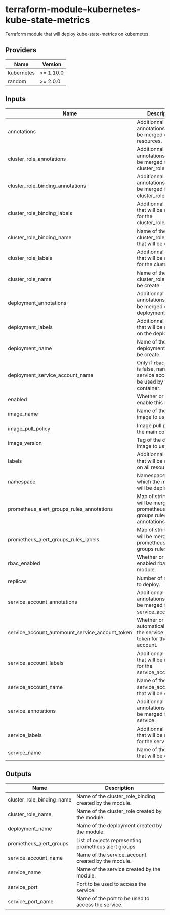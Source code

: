 # terraform-module-kubernetes-kube-state-metrics

Terraform module that will deploy kube-state-metrics on kubernetes.

<!-- BEGINNING OF PRE-COMMIT-TERRAFORM DOCS HOOK -->
## Providers

| Name | Version |
|------|---------|
| kubernetes | >= 1.10.0 |
| random | >= 2.0.0 |

## Inputs

| Name | Description | Type | Default | Required |
|------|-------------|------|---------|:-----:|
| annotations | Additionnal annotations that will be merged on all resources. | `map` | `{}` | no |
| cluster\_role\_annotations | Additionnal annotations that will be merged for the cluster\_role. | `map` | `{}` | no |
| cluster\_role\_binding\_annotations | Additionnal annotations that will be merged for the cluster\_role\_binding. | `map` | `{}` | no |
| cluster\_role\_binding\_labels | Additionnal labels that will be merged for the cluster\_role\_binding. | `map` | `{}` | no |
| cluster\_role\_binding\_name | Name of the cluster\_role\_binding that will be create | `string` | `"kube-state-metrics"` | no |
| cluster\_role\_labels | Additionnal labels that will be merged for the cluster\_role. | `map` | `{}` | no |
| cluster\_role\_name | Name of the cluster\_role that will be create | `string` | `"kube-state-metrics"` | no |
| deployment\_annotations | Additionnal annotations that will be merged on the deployment. | `map` | `{}` | no |
| deployment\_labels | Additionnal labels that will be merged on the deployment. | `map` | `{}` | no |
| deployment\_name | Name of the deployment that will be create. | `string` | `"kube-state-metrics"` | no |
| deployment\_service\_account\_name | Only if `rbac_enabled` is false, name of the service account to be used by the container. | `string` | n/a | yes |
| enabled | Whether or not to enable this module. | `bool` | `true` | no |
| image\_name | Name of the docker image to use. | `string` | `"quay.io/coreos/kube-state-metrics"` | no |
| image\_pull\_policy | Image pull policy on the main container. | `string` | `"IfNotPresent"` | no |
| image\_version | Tag of the docker image to use. | `string` | `"v1.6.0"` | no |
| labels | Additionnal labels that will be merged on all resources. | `map` | `{}` | no |
| namespace | Namespace in which the module will be deployed. | `string` | `"kube-system"` | no |
| prometheus\_alert\_groups\_rules\_annotations | Map of strings that will be merge on all prometheus alert groups rules annotations. | `map` | `{}` | no |
| prometheus\_alert\_groups\_rules\_labels | Map of strings that will be merge on all prometheus alert groups rules labels. | `map` | `{}` | no |
| rbac\_enabled | Whether or not to enabled rbac on the module. | `bool` | `true` | no |
| replicas | Number of replicas to deploy. | `number` | `1` | no |
| service\_account\_annotations | Additionnal annotations that will be merged for the service\_account. | `map` | `{}` | no |
| service\_account\_automount\_service\_account\_token | Whether or not to automatically mount the service account token for the service account. | `bool` | `false` | no |
| service\_account\_labels | Additionnal labels that will be merged for the service\_account. | `map` | `{}` | no |
| service\_account\_name | Name of the service\_account that will be create | `string` | `"kube-state-metrics"` | no |
| service\_annotations | Additionnal annotations that will be merged for the service. | `map` | `{}` | no |
| service\_labels | Additionnal labels that will be merged for the service. | `map` | `{}` | no |
| service\_name | Name of the service that will be create | `string` | `"kube-state-metrics"` | no |

## Outputs

| Name | Description |
|------|-------------|
| cluster\_role\_binding\_name | Name of the cluster\_role\_binding created by the module. |
| cluster\_role\_name | Name of the cluster\_role created by the module. |
| deployment\_name | Name of the deployment created by the module. |
| prometheus\_alert\_groups | List of ovjects representing prometheus alert groups |
| service\_account\_name | Name of the service\_account created by the module. |
| service\_name | Name of the service created by the module. |
| service\_port | Port to be used to access the service. |
| service\_port\_name | Name of the port to be used to access the service. |

<!-- END OF PRE-COMMIT-TERRAFORM DOCS HOOK -->
